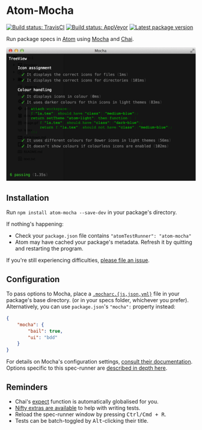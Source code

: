 Atom-Mocha
==========

[![Build status: TravisCI][TravisCI-badge]][TravisCI-link]
[![Build status: AppVeyor][AppVeyor-badge]][AppVeyor-link]
[![Latest package version][NPM-version]][Release-link]

Run package specs in [Atom](https://atom.io/) using [Mocha](https://mochajs.org/) and [Chai](http://chaijs.com/).

<img src="https://raw.githubusercontent.com/Alhadis/Atom-Mocha/static/preview.png" width="657" alt="Preview" />



Installation
------------
Run `npm install atom-mocha --save-dev` in your package's directory.

If nothing's happening:
* Check your `package.json` file contains `"atomTestRunner": "atom-mocha"`
* Atom may have cached your package's metadata. Refresh it by quitting and restarting the program.

If you're still experiencing difficulties, [please file an issue](https://github.com/Alhadis/Atom-Mocha/issues).



Configuration
-------------
To pass options to Mocha, place a [`.mocharc.{js,json,yml}`](https://mochajs.org/#configuring-mocha-nodejs) file in your package's base directory.
(or in your specs folder, whichever you prefer).
Alternatively, you can use `package.json`'s `"mocha":` property instead:

~~~json
{
	"mocha": {
		"bail": true,
		"ui": "bdd"
	}
}
~~~

For details on Mocha's configuration settings, [consult their documentation](https://mochajs.org/#usage).
Options specific to this spec-runner are [described in depth here](docs/options.md).



Reminders
---------
* Chai's [expect](http://chaijs.com/api/bdd/) function is automatically globalised for you.
* [Nifty extras are available](docs/extensions.md) to help with writing tests.
* Reload the spec-runner window by pressing <kbd>Ctrl/Cmd + R</kbd>.
* Tests can be batch-toggled by <kbd>Alt</kbd>-clicking their title.



[Referenced links]:____________________________________________________________________
[AppVeyor-badge]: https://ci.appveyor.com/api/projects/status/md9ukwrfahk93vkx?svg=true
[AppVeyor-link]:  https://ci.appveyor.com/project/Alhadis/Atom-Mocha
[TravisCI-badge]: https://travis-ci.org/Alhadis/Atom-Mocha.svg?branch=master
[TravisCI-link]:  https://travis-ci.org/Alhadis/Atom-Mocha
[NPM-version]:    https://img.shields.io/npm/v/atom-mocha.svg?colorB=brightgreen
[Release-link]:   https://github.com/Alhadis/Atom-Mocha/releases/latest
